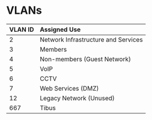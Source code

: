 VLANs
=====

|VLAN ID|Assigned Use|
|:------|:-----------|
|2|Network Infrastructure and Services|
|3|Members|
|4|Non-members (Guest Network)|
|5|VoIP|
|6|CCTV|
|7|Web Services (DMZ)|
|12|Legacy Network (Unused)|
|667|Tibus|
